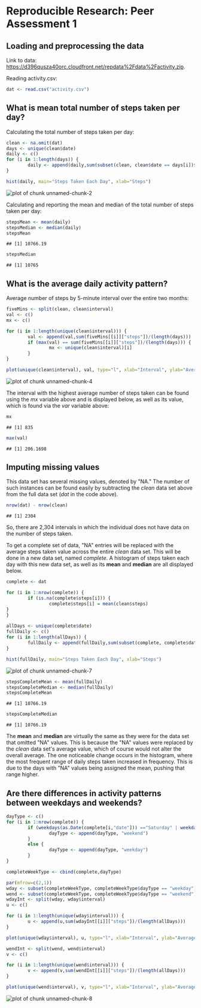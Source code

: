 # Reproducible Research: Peer Assessment 1


## Loading and preprocessing the data

Link to data: https://d396qusza40orc.cloudfront.net/repdata%2Fdata%2Factivity.zip.  

Reading activity.csv:


```r
dat <- read.csv("activity.csv")
```


## What is mean total number of steps taken per day?

Calculating the total number of steps taken per day:  


```r
clean <- na.omit(dat) 
days <- unique(clean$date)
daily <- c()
for (i in 1:length(days)) {
        daily <- append(daily,sum(subset(clean, clean$date == days[i])$steps))
}

hist(daily, main="Steps Taken Each Day", xlab="Steps")
```

![plot of chunk unnamed-chunk-2](figure/unnamed-chunk-2-1.png)

Calculating and reporting the mean and median of the total number of steps taken per day:


```r
stepsMean <- mean(daily)
stepsMedian <- median(daily)
stepsMean
```

```
## [1] 10766.19
```

```r
stepsMedian
```

```
## [1] 10765
```


## What is the average daily activity pattern?

Average number of steps by 5-minute interval over the entire two months:  


```r
fiveMins <- split(clean, clean$interval)
val <- c()
mx <- c()

for (i in 1:length(unique(clean$interval))) {
        val <- append(val,sum(fiveMins[[i]]["steps"])/(length(days)))
        if (max(val) == sum(fiveMins[[i]]["steps"])/(length(days))) {
                mx <- unique(clean$interval)[i]
        }
}

plot(unique(clean$interval), val, type="l", xlab="Interval", ylab="Average Steps", main="Average Steps by Interval")
```

![plot of chunk unnamed-chunk-4](figure/unnamed-chunk-4-1.png)

The interval with the highest average number of steps taken can be found using the *mx* variable above and is displayed below, as well as its value, which is found via the *var* variable above:


```r
mx
```

```
## [1] 835
```

```r
max(val)
```

```
## [1] 206.1698
```


## Imputing missing values
This data set has several missing values, denoted by "NA."  The number of such instances can be found easily by subtracting the *clean* data set above from the full data set (*dat* in the code above).  


```r
nrow(dat) - nrow(clean)
```

```
## [1] 2304
```


So, there are 2,304 intervals in which the individual does not have data on the number of steps taken. 

To get a complete set of data, "NA" entries will be replaced with the average steps taken value across the entire *clean* data set.  This will be done in a new data set, named *complete*.  A histogram of steps taken each day with this new data set, as well as its **mean** and **median** are all displayed below. 


```r
complete <- dat

for (i in 1:nrow(complete)) {
        if (is.na(complete$steps[i])) {
                complete$steps[i] = mean(clean$steps)
}
}
 
allDays <- unique(complete$date)
fullDaily <- c()
for (i in 1:length(allDays)) {
        fullDaily <- append(fullDaily,sum(subset(complete, complete$date == allDays[i])$steps))
}

hist(fullDaily, main="Steps Taken Each Day", xlab="Steps")
```

![plot of chunk unnamed-chunk-7](figure/unnamed-chunk-7-1.png)

```r
stepsCompleteMean <- mean(fullDaily)
stepsCompleteMedian <- median(fullDaily)
stepsCompleteMean
```

```
## [1] 10766.19
```

```r
stepsCompleteMedian
```

```
## [1] 10766.19
```

The **mean** and **median** are virtually the same as they were for the data set that omitted "NA" values.  This is because the "NA" values were replaced by the *clean* data set's average value, which of course would not alter the overall average.  The one noticeable change occurs in the histogram, where the most frequent range of daily steps taken increased in frequency.  This is due to the days with "NA" values being assigned the mean, pushing that range higher.  

## Are there differences in activity patterns between weekdays and weekends?

```r
dayType <- c()
for (i in 1:nrow(complete)) {
        if (weekdays(as.Date(complete[i,"date"])) =="Saturday" | weekdays(as.Date(complete[i,"date"])) == "Sunday") {
                dayType <- append(dayType, "weekend")
        }
        else {
                dayType <- append(dayType, "weekday")
        }
}

completeWeekType <- cbind(complete,dayType)

par(mfrow=c(2,1))
wday <- subset(completeWeekType, completeWeekType$dayType == "weekday")
wend <- subset(completeWeekType, completeWeekType$dayType == "weekend")
wdayInt <- split(wday, wday$interval)
u <- c()

for (i in 1:length(unique(wday$interval))) {
        u <- append(u,sum(wdayInt[[i]]["steps"])/(length(allDays)))
}

plot(unique(wday$interval), u, type="l", xlab="Interval", ylab="Average Steps", main="Weekday Average Steps by Interval")

wendInt <- split(wend, wend$interval)
v <- c()

for (i in 1:length(unique(wend$interval))) {
        v <- append(v,sum(wendInt[[i]]["steps"])/(length(allDays)))
}

plot(unique(wend$interval), v, type="l", xlab="Interval", ylab="Average Steps", main="Weekend Average Steps by Interval")
```

![plot of chunk unnamed-chunk-8](figure/unnamed-chunk-8-1.png)

